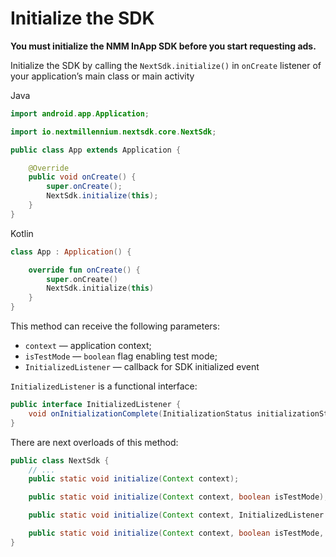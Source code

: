 # Initialize the SDK

**You must initialize the NMM InApp SDK before you start requesting ads.**

Initialize the SDK by calling the `NextSdk.initialize()` in `onCreate` listener of your
application’s main class or main activity

Java

```java
import android.app.Application;

import io.nextmillennium.nextsdk.core.NextSdk;

public class App extends Application {

    @Override
    public void onCreate() {
        super.onCreate();
        NextSdk.initialize(this);
    }
}
```

Kotlin

```kotlin
class App : Application() {

    override fun onCreate() {
        super.onCreate()
        NextSdk.initialize(this)
    }
}
```

This method can receive the following parameters:

- `context` — application context;
- `isTestMode` — `boolean` flag enabling test mode;
- `InitializedListener` — callback for SDK initialized event

`InitializedListener` is a functional interface:

```java
public interface InitializedListener {
    void onInitializationComplete(InitializationStatus initializationStatus);
}
```

There are next overloads of this method:

```java
public class NextSdk {
    // ...
    public static void initialize(Context context);

    public static void initialize(Context context, boolean isTestMode);

    public static void initialize(Context context, InitializedListener listener);

    public static void initialize(Context context, boolean isTestMode, InitializedListener listener);
}
```
